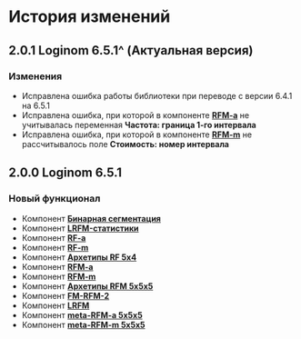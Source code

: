 # История изменений

## 2.0.1 Loginom 6.5.1^ (Актуальная версия)

### **Изменения**

* Исправлена ошибка работы библиотеки при переводе с версии 6.4.1 на 6.5.1
* Исправлена ошибка, при которой в компоненте **[RFM-a](./docs/Loginom%20RFM%20Kit.pdf)** не учитывалась переменная **Частота: граница 1-го интервала**
* Исправлена ошибка, при которой в компоненте **[RFM-m](./docs/Loginom%20RFM%20Kit.pdf)** не рассчитывалось поле **Стоимость: номер интервала**

## 2.0.0 Loginom 6.5.1

### **Новый функционал**

* Компонент **[Бинарная сегментация](./docs/Loginom%20RFM%20Kit.pdf)**
* Компонент **[LRFM-статистики](./docs/Loginom%20RFM%20Kit.pdf)**
* Компонент **[RF-a](./docs/Loginom%20RFM%20Kit.pdf)**
* Компонент **[RF-m](./docs/Loginom%20RFM%20Kit.pdf)**
* Компонент **[Архетипы RF 5x4](./docs/Loginom%20RFM%20Kit.pdf)**
* Компонент **[RFM-a](./docs/Loginom%20RFM%20Kit.pdf)**
* Компонент **[RFM-m](./docs/Loginom%20RFM%20Kit.pdf)**
* Компонент **[Архетипы RFM 5x5x5](./docs/Loginom%20RFM%20Kit.pdf)**
* Компонент **[FM-RFM-2](./docs/Loginom%20RFM%20Kit.pdf)**
* Компонент **[LRFM](./docs/Loginom%20RFM%20Kit.pdf)**
* Компонент **[meta-RFM-a 5x5x5](./docs/Loginom%20RFM%20Kit.pdf)**
* Компонент **[meta-RFM-m 5x5x5](./docs/Loginom%20RFM%20Kit.pdf)**